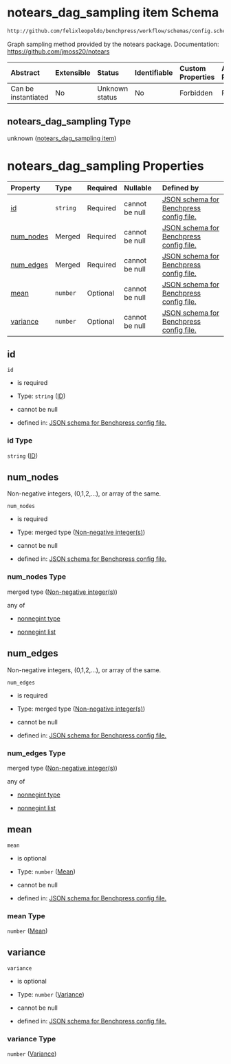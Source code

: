 # notears\_dag\_sampling item Schema

```txt
http://github.com/felixleopoldo/benchpress/workflow/schemas/config.schema.json#/definitions/notears_dag_sampling
```

Graph sampling method provided by the notears package.
Documentation: <https://github.com/jmoss20/notears>

| Abstract            | Extensible | Status         | Identifiable | Custom Properties | Additional Properties | Access Restrictions | Defined In                                                              |
| :------------------ | :--------- | :------------- | :----------- | :---------------- | :-------------------- | :------------------ | :---------------------------------------------------------------------- |
| Can be instantiated | No         | Unknown status | No           | Forbidden         | Forbidden             | none                | [newschema.schema.json\*](newschema.schema.json "open original schema") |

## notears\_dag\_sampling Type

unknown ([notears\_dag\_sampling item](newschema-definitions-notears_dag_sampling-item.md))

# notears\_dag\_sampling Properties

| Property                 | Type     | Required | Nullable       | Defined by                                                                                                                                                                                                                                               |
| :----------------------- | :------- | :------- | :------------- | :------------------------------------------------------------------------------------------------------------------------------------------------------------------------------------------------------------------------------------------------------- |
| [id](#id)                | `string` | Required | cannot be null | [JSON schema for Benchpress config file.](newschema-definitions-notears_dag_sampling-item-properties-id.md "http://github.com/felixleopoldo/benchpress/workflow/schemas/config.schema.json#/definitions/notears_dag_sampling/properties/id")             |
| [num\_nodes](#num_nodes) | Merged   | Required | cannot be null | [JSON schema for Benchpress config file.](newschema-definitions-non-negative-integers-1.md "http://github.com/felixleopoldo/benchpress/workflow/schemas/config.schema.json#/definitions/notears_dag_sampling/properties/num_nodes")                      |
| [num\_edges](#num_edges) | Merged   | Required | cannot be null | [JSON schema for Benchpress config file.](newschema-definitions-non-negative-integers-1.md "http://github.com/felixleopoldo/benchpress/workflow/schemas/config.schema.json#/definitions/notears_dag_sampling/properties/num_edges")                      |
| [mean](#mean)            | `number` | Optional | cannot be null | [JSON schema for Benchpress config file.](newschema-definitions-notears_dag_sampling-item-properties-mean.md "http://github.com/felixleopoldo/benchpress/workflow/schemas/config.schema.json#/definitions/notears_dag_sampling/properties/mean")         |
| [variance](#variance)    | `number` | Optional | cannot be null | [JSON schema for Benchpress config file.](newschema-definitions-notears_dag_sampling-item-properties-variance.md "http://github.com/felixleopoldo/benchpress/workflow/schemas/config.schema.json#/definitions/notears_dag_sampling/properties/variance") |

## id



`id`

*   is required

*   Type: `string` ([ID](newschema-definitions-notears_dag_sampling-item-properties-id.md))

*   cannot be null

*   defined in: [JSON schema for Benchpress config file.](newschema-definitions-notears_dag_sampling-item-properties-id.md "http://github.com/felixleopoldo/benchpress/workflow/schemas/config.schema.json#/definitions/notears_dag_sampling/properties/id")

### id Type

`string` ([ID](newschema-definitions-notears_dag_sampling-item-properties-id.md))

## num\_nodes

Non-negative integers, (0,1,2,...), or array of the same.

`num_nodes`

*   is required

*   Type: merged type ([Non-negative integer(s)](newschema-definitions-non-negative-integers-1.md))

*   cannot be null

*   defined in: [JSON schema for Benchpress config file.](newschema-definitions-non-negative-integers-1.md "http://github.com/felixleopoldo/benchpress/workflow/schemas/config.schema.json#/definitions/notears_dag_sampling/properties/num_nodes")

### num\_nodes Type

merged type ([Non-negative integer(s)](newschema-definitions-non-negative-integers-1.md))

any of

*   [nonnegint type](newschema-definitions-non-negative-integers-1-anyof-nonnegint-type.md "check type definition")

*   [nonnegint list](newschema-definitions-nonnegint-list.md "check type definition")

## num\_edges

Non-negative integers, (0,1,2,...), or array of the same.

`num_edges`

*   is required

*   Type: merged type ([Non-negative integer(s)](newschema-definitions-non-negative-integers-1.md))

*   cannot be null

*   defined in: [JSON schema for Benchpress config file.](newschema-definitions-non-negative-integers-1.md "http://github.com/felixleopoldo/benchpress/workflow/schemas/config.schema.json#/definitions/notears_dag_sampling/properties/num_edges")

### num\_edges Type

merged type ([Non-negative integer(s)](newschema-definitions-non-negative-integers-1.md))

any of

*   [nonnegint type](newschema-definitions-non-negative-integers-1-anyof-nonnegint-type.md "check type definition")

*   [nonnegint list](newschema-definitions-nonnegint-list.md "check type definition")

## mean



`mean`

*   is optional

*   Type: `number` ([Mean](newschema-definitions-notears_dag_sampling-item-properties-mean.md))

*   cannot be null

*   defined in: [JSON schema for Benchpress config file.](newschema-definitions-notears_dag_sampling-item-properties-mean.md "http://github.com/felixleopoldo/benchpress/workflow/schemas/config.schema.json#/definitions/notears_dag_sampling/properties/mean")

### mean Type

`number` ([Mean](newschema-definitions-notears_dag_sampling-item-properties-mean.md))

## variance



`variance`

*   is optional

*   Type: `number` ([Variance](newschema-definitions-notears_dag_sampling-item-properties-variance.md))

*   cannot be null

*   defined in: [JSON schema for Benchpress config file.](newschema-definitions-notears_dag_sampling-item-properties-variance.md "http://github.com/felixleopoldo/benchpress/workflow/schemas/config.schema.json#/definitions/notears_dag_sampling/properties/variance")

### variance Type

`number` ([Variance](newschema-definitions-notears_dag_sampling-item-properties-variance.md))
